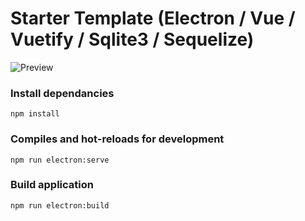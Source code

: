 # Starter Template (Electron / Vue / Vuetify / Sqlite3 / Sequelize)

![Preview](https://i.imgur.com/eIe4hCC.png)

### Install dependancies
```
npm install
```

### Compiles and hot-reloads for development
```
npm run electron:serve
```

### Build application
```
npm run electron:build
```